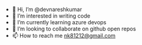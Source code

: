 - 👋 Hi, I’m @devnareshkumar
- 👀 I’m interested in writing code
- 🌱 I’m currently learning azure devops
- 💞️ I’m looking to collaborate on github open repos
- 📫 How to reach me nk81212@gmail.com

<!---
devnareshkumar/devnareshkumar is a ✨ special ✨ repository because its `README.md` (this file) appears on your GitHub profile.
You can click the Preview link to take a look at your changes.
--->
